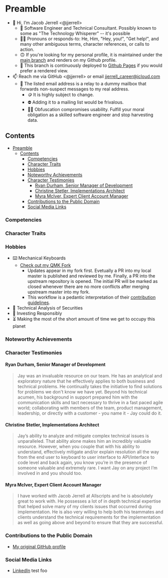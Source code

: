# Preamble

- 👋 Hi, I’m Jacob Jerrell <@jjerrell>
  - 💼 Software Engineer and Technical Consultant. Possibly known to some as "The Technology Whisperer" -- it's possible
  - 🧙‍♂️ Pronouns or responds-to: He, Him, "Hey, you!", "Get help!", and many other ambiguous terms, character references, or calls to action.
  - 🙃 If you're looking for my personal profile, it is maintained under the [main branch](https://github.com/jjerrell/jjerrell/tree/main) and renders on my Github profile.
  - 🔭 This branch is continuously deployed to [Github Pages](https://jjerrell.github.io/jjerrell/) if you would prefer a rendered view.
- 📫 Reach me via GitHub <@jjerrell> or email jjerrell_career@icloud.com
  - 📝 The listed email address is a relay to a dummy mailbox that forwards non-suspect messages to my real address.
    - 🪙 It is highly subject to change.
    - ⛔️ Adding it to a mailing list would be frivalous.
    - 🧑‍🦯 Obfuscation compromises usability. Fulfill your moral obligation as a skilled software engineer and stop harvesting data.

## Contents

- [Preamble](#preamble)
  - [Contents](#contents)
    - [Competencies](#competencies)
    - [Character Traits](#character-traits)
    - [Hobbies](#hobbies)
    - [Noteworthy Achievements](#noteworthy-achievements)
    - [Character Testimonies](#character-testimonies)
      - [Ryan Durham, Senior Manager of Development](#ryan-durham-senior-manager-of-development)
      - [Christine Stetler, Implementations Architect](#christine-stetler-implementations-architect)
      - [Myra McIver, Expert Client Account Manager](#myra-mciver-expert-client-account-manager)
    - [Contributions to the Public Domain](#contributions-to-the-public-domain)
    - [Social Media Links](#social-media-links)

### Competencies

### Character Traits

### Hobbies

- ⌨️ Mechanical Keyboards
  - [Check out my QMK Fork](https://github.com/jjerrell/qmk_firmware)
    - Updates appear in my fork first. Evetually a PR into my local master is published and reviewed by me. Finally, a PR into the upstream repository is opened. The initial PR will be marked as closed whenever there are no more conflicts after merging upstream master into my fork.
    - This workflow is a pedantic interpretation of their [contribution guidelines](https://docs.qmk.fm/#/contributing).
- 🧐 Technical Analysis of Securities
- 🐢 Investing Responsibly
- ⏳ Making the most of the short amount of time we get to occupy this planet

### Noteworthy Achievements

### Character Testimonies

#### Ryan Durham, Senior Manager of Development

> Jay was an invaluable resource on our team. He has an analytical and exploratory nature that he effectively applies to both business and technical problems. He continually takes the initiative to find solutions for problems we don't know we have yet. Beyond his technical acumen, his background in support prepared him with the communication skills and tact necessary to thrive in a fast paced agile world; collaborating with members of the team, product management, leadership, or directly with a customer - you name it - Jay could do it.

#### Christine Stetler, Implementations Architect

> Jay’s ability to analyze and mitigate complex technical issues is unparalleled. That ability alone makes him an incredibly valuable resource. However, when you couple that with his ability to understand, effectively mitigate and/or explain resolution all the way from the end user to keyboard to user interface to API/interface to code level and back again, you know you’re in the presence of someone valuable and extremely rare. I want Jay on any project I’m involved in and you should too.

#### Myra McIver, Expert Client Account Manager

> I have worked with Jacob Jerrell at Allscripts and he is absolutely great to work with. He possesses a lot of in depth technical expertise that helped solve many of my clients issues that occurred during implementation. He is also very willing to help both his teammates and clients understand the technical requirements for the implementation as well as going above and beyond to ensure that they are successful.

### Contributions to the Public Domain

- [My original GitHub profile](https://github.com/jacobjerrell)

### Social Media Links

- [LinkedIn](https://www.linkedin.com/in/jacob-jerrell89/)
test foo

